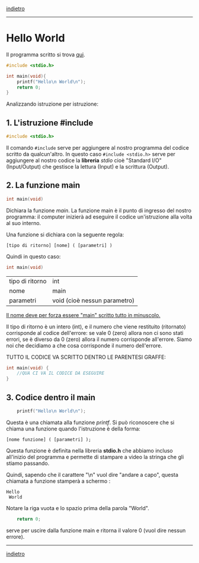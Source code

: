[indietro](./index.md)

---

# Hello World

Il programma scritto si trova [qui](./HelloWorld/main.c).

```c
#include <stdio.h>

int main(void){
    printf("Hello\n World\n");
    return 0;
}
```

Analizzando istruzione per istruzione:

## 1. L'istruzione #include
```C
#include <stdio.h>
```

Il comando <code>#include</code> serve per aggiungere al nostro programma del codice scritto da qualcun'altro. In questo caso <code>#include <stdio.h></code> serve per aggiungere al nostro codice la **libreria** _stdio_ cioè "Standard I/O" (Input/Output) che gestisce la lettura (Input) e la scrittura (Output).

## 2. La funzione main

```c
int main(void)
```

Dichiara la funzione _main_. La funzione main è il punto di ingresso del nostro programma: il computer inizierà ad eseguire il codice un'istruzione alla volta al suo interno.

Una funzione si dichiara con la seguente regola:

    [tipo di ritorno] [nome] ( [parametri] )

Quindi in questo caso:
```c
int main(void)
```
|                 |                              |
| --------------- | ---------------------------- |
| tipo di ritorno | int                          |
| nome            | main                         |
| parametri       | void (cioè nessun parametro) |

<u>Il nome deve per forza essere "main" scritto tutto in minuscolo.</u>

Il tipo di ritorno è un intero (int), e il numero che viene restituito (ritornato) corrisponde al codice dell'errore: se vale 0 (zero) allora non ci sono stati errori, se è diverso da 0 (zero) allora il numero corrisponde all'errore. Siamo noi che decidiamo a che cosa corrisponde il numero dell'errore.

TUTTO IL CODICE VA SCRITTO DENTRO LE PARENTESI GRAFFE:

```c
int main(void) {
    //QUA CI VA IL CODICE DA ESEGUIRE
}
```
## 3. Codice dentro il main

```c
    printf("Hello\n World\n");
```

Questa è una chiamata alla funzione _printf_. Si può riconoscere che si chiama una funzione quando l'istruzione è della forma:

    [nome funzione] ( [parametri] );

Questa funzione è definita nella libreria **stdio.h** che abbiamo incluso all'inizio del programma e permette di stampare a video la stringa che gli stiamo passando.

Quindi, sapendo che il carattere "\n" vuol dire "andare a capo", questa chiamata a funzione stamperà a schermo :

```
Hello
 World

```
Notare la riga vuota e lo spazio prima della parola "World".

```c
    return 0;
```

serve per uscire dalla funzione main e ritorna il valore 0 (vuol dire nessun errore).

---
[indietro](./index.md)